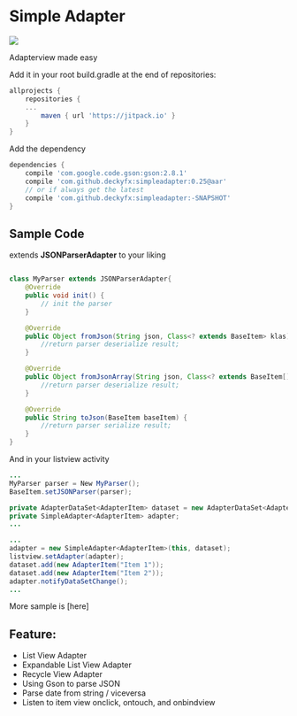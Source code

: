 # Simple Adapter
[![](https://jitpack.io/v/deckyfx/simpleadapter.svg)](https://jitpack.io/#deckyfx/simpleadapter)

Adapterview made easy

Add it in your root build.gradle at the end of repositories:

```gradle
allprojects {
	repositories {
	...
		maven { url 'https://jitpack.io' }
	}
}
```
Add the dependency

```gradle
dependencies {
	compile 'com.google.code.gson:gson:2.8.1'
	compile 'com.github.deckyfx:simpleadapter:0.25@aar'
	// or if always get the latest
	compile 'com.github.deckyfx:simpleadapter:-SNAPSHOT'	
}
```

## Sample Code


extends **JSONParserAdapter** to your liking
```java

class MyParser extends JSONParserAdapter{
    @Override
    public void init() {
        // init the parser
    }

    @Override
    public Object fromJson(String json, Class<? extends BaseItem> klas) {
        //return parser deserialize result;
    }

    @Override
    public Object fromJsonArray(String json, Class<? extends BaseItem[]> klas) {
        //return parser deserialize result;
    }

    @Override
    public String toJson(BaseItem baseItem) {
        //return parser serialize result;
    }
}
```

And in your listview activity
```java
...
MyParser parser = New MyParser();
BaseItem.setJSONParser(parser);

private AdapterDataSet<AdapterItem> dataset = new AdapterDataSet<AdapterItem>();
private SimpleAdapter<AdapterItem> adapter;
...

```

```java
...
adapter = new SimpleAdapter<AdapterItem>(this, dataset);
listview.setAdapter(adapter);
dataset.add(new AdapterItem("Item 1"));
dataset.add(new AdapterItem("Item 2"));
adapter.notifyDataSetChange();
...

```

More sample is [here]

## Feature:

 * List View Adapter
 * Expandable List View Adapter
 * Recycle View Adapter
 * Using Gson to parse JSON
 * Parse date from string / viceversa
 * Listen to item view onclick, ontouch, and onbindview
